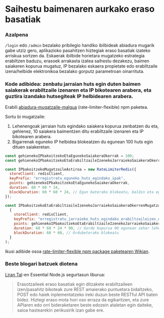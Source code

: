 # Saihestu baimenaren aurkako eraso basatiak

### Azalpena

`/login` edo `/admin` bezalako pribilegio handiko ibilbideak abiadura mugarik gabe utziz gero, aplikazioko pasahitzen hiztegiak eraso basatiak izateko arriskua sortzen da. Eskaerak ibilbide horietara mugatzeko estrategia erabiltzen baduzu, erasoek arrakasta izatea saihestu dezakezu, baimen saiakeren kopurua mugatuz, IP bezalako eskaera propietate edo erabiltzaile izena/helbide elektronikoa bezalako gorputz parametroan oinarrituta.

### Kode adibidea: zenbatu jarraian huts egin duten baimen saiakerak erabiltzaile izenaren eta IP bikotearen arabera, eta guztira izandako hutsegiteak IP helbidearen arabera.

Erabili [abiadura-mugatzaile-malgua](https://www.npmjs.com/package/rate-limiter-flexible) (rate-limiter-flexible) npm paketea.

Sortu bi mugatzaile:

1. Lehenengoak jarraian huts egindako saiakera kopurua zenbatzen du eta, gehienez, 10 saiakera baimentzen ditu erabiltzaile izenaren eta IP bikotearen arabera.
2. Bigarrenak eguneko IP helbidea blokeatzen du egunean 100 huts egin dituen saiakeretan.

```javascript
const gehienekoIPbakoitzekoEtaEgunekoSaiakeraOkerrak = 100;
const gehienekoIPbakoitzekoEtaErabiltzaileIzenekoJarraiekoSaiakeraOkerrak = 10;

const IPbakoitzekoMugatzaileAstiroa = new RateLimiterRedis({
  storeClient: redisClient,
  keyPrefix: "erregistratu_eguneko_huts_egindako_ipak",
  points: gehienekoIPbakoitzekoEtaEgunekoSaiakeraOkerrak,
  duration: 60 * 60 * 24,
  blockDuration: 60 * 60 * 24, // Egun baterako blokeatu, baldin eta eguneko 100 saiakera oker
});

const IPbakoitzekoEtaErabiltzaileIzenekoJarraiekoSaiakeraOkerrenMugatzailea = new RateLimiterRedis(
  {
    storeClient: redisClient,
    keyPrefix: "erregistratu_jarraieko_huts_egindako_erabiltzaileizen_eta_ipak",
    points: gehienekoIPbakoitzekoEtaErabiltzaileIzenekoJarraiekoSaiakeraOkerrak,
    duration: 60 * 60 * 24 * 90, // Gorde kopurua 90 egunean zehar lehenengo huts egitetik
    blockDuration: 60 * 60, // Ordubeterako blokeatu
  }
);
```

Ikusi adibide osoa [rate-limiter-flexible npm package paketearen Wikian](https://github.com/animir/node-rate-limiter-flexible/wiki/Overall-example#login-endpoint-protection).

### Beste blogari batzuek diotena

[Liran Tal](https://leanpub.com/nodejssecurity)-en Essential Node.js segurtasun liburua:

> Erasotzaileek eraso basatiak egin ditzakete erabiltzaileen izen/pasahitz bikoteak zure REST amaierako puntuetara bidaltzeko, POST edo haiek inplementatzeko ireki duzun beste RESTful API baten bidez.
> Hiztegi eraso mota hori oso erraza da egikaritzen, eta zure APIaren edo orri bideraketaren beste edozein ataletan egin daiteke, saioa hastearekin zerikusirik izan gabe ere.
